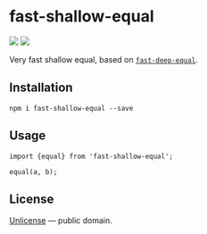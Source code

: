 fast-shallow-equal
==================

[![](https://img.shields.io/npm/v/fast-shallow-equal.svg)](https://www.npmjs.com/package/fast-shallow-equal) [![](https://travis-ci.org/streamich/fast-shallow-equal.svg?branch=master)](https://travis-ci.org/streamich/fast-shallow-equal)

Very fast shallow equal, based on [`fast-deep-equal`](https://github.com/epoberezkin/fast-deep-equal).

Installation
------------

    npm i fast-shallow-equal --save

Usage
-----

    import {equal} from 'fast-shallow-equal';

    equal(a, b);

License
-------

[Unlicense](./LICENSE) — public domain.
